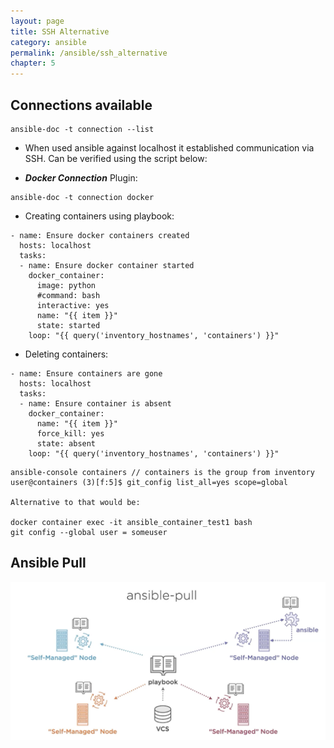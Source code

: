 ```yaml
---
layout: page
title: SSH Alternative
category: ansible
permalink: /ansible/ssh_alternative
chapter: 5
---
```


## Connections available

```
ansible-doc -t connection --list
```

* When used ansible against localhost it established communication via SSH. Can be verified using the script below:
[](https://github.com/ansible/ansible/blob/devel/lib/ansible/plugins/connection/local.py)


* ***Docker Connection*** Plugin:

```
ansible-doc -t connection docker
```

* Creating containers using playbook:

```
- name: Ensure docker containers created
  hosts: localhost
  tasks:
  - name: Ensure docker container started 
    docker_container:
      image: python
      #command: bash
      interactive: yes
      name: "{{ item }}" 
      state: started
    loop: "{{ query('inventory_hostnames', 'containers') }}"
```

* Deleting containers:

```
- name: Ensure containers are gone 
  hosts: localhost
  tasks:
  - name: Ensure container is absent 
    docker_container:
      name: "{{ item }}" 
      force_kill: yes
      state: absent 
    loop: "{{ query('inventory_hostnames', 'containers') }}"
```

```
ansible-console containers // containers is the group from inventory
user@containers (3)[f:5]$ git_config list_all=yes scope=global

Alternative to that would be:

docker container exec -it ansible_container_test1 bash
git config --global user = someuser
```

## Ansible Pull

!["ansible pull"](images/ansible_pull.png)


